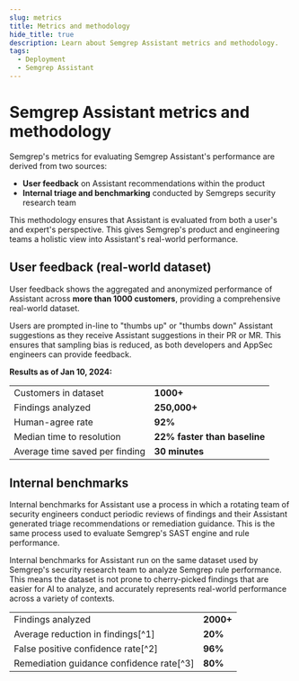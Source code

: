 ```yaml
---
slug: metrics
title: Metrics and methodology
hide_title: true
description: Learn about Semgrep Assistant metrics and methodology.
tags:
  - Deployment
  - Semgrep Assistant
---
```


# Semgrep Assistant metrics and methodology

Semgrep's metrics for evaluating Semgrep Assistant's performance are derived from two sources:

- **User feedback** on Assistant recommendations within the product
- **Internal triage and benchmarking** conducted by Semgreps security research team 

This methodology ensures that Assistant is evaluated from both a user's and expert's perspective. This gives Semgrep's product and engineering teams a holistic view into Assistant's real-world performance. 

## User feedback (real-world dataset)

User feedback shows the aggregated and anonymized performance of Assistant across **more than 1000 customers**, providing a comprehensive real-world dataset. 

Users are prompted in-line to "thumbs up" or "thumbs down" Assistant suggestions as they receive Assistant suggestions in their PR or MR. This ensures that sampling bias is reduced, as both developers and AppSec engineers can provide feedback. 

**Results as of Jan 10, 2024:**

<table>
    <tr>
        <td>Customers in dataset</td>
        <td><b>1000+</b></td>
    </tr>
    <tr>
        <td>Findings analyzed</td>
        <td><b>250,000+</b></td>
    </tr>
    <tr>
        <td>Human-agree rate</td>
        <td><b>92%</b></td>
    </tr>
    <tr>
        <td>Median time to resolution</td>
        <td><b>22% faster than baseline</b></td>
    </tr>
    <tr>
        <td>Average time saved per finding</td>
        <td><b>30 minutes</b></td>
    </tr>
</table>

## Internal benchmarks

Internal benchmarks for Assistant use a process in which a rotating team of security engineers conduct periodic reviews of findings and their Assistant generated triage recommendations or remediation guidance. This is the same process used to evaluate Semgrep's SAST engine and rule performance.

Internal benchmarks for Assistant run on the same dataset used by Semgrep's security research team to analyze Semgrep rule performance. This means the dataset is not prone to cherry-picked findings that are easier for AI to analyze, and accurately represents real-world performance across a variety of contexts. 

<table>
    <tr>
        <td>Findings analyzed</td>
        <td><b>2000+</b></td>
    </tr>
    <tr>
        <td>Average reduction in findings[^1]</td>
        <td><b>20%</b></td>
    </tr>
    <tr>
        <td>False positive confidence rate[^2]</td>
        <td><b>96%</b></td>
    </tr>
    <tr>
        <td>Remediation guidance confidence rate[^3]</td>
        <td><b>80%</b></td>
    </tr>
</table>

[^1]:The average % of SAST findings that Assistant filters out as noise.  

[^2]:False positive confidence rate measures how often Assistant is correct when it identifies a false positive. **A high confidence rate means users can trust when Assistant identifies a false positive - it does not mean that Assistant catches all false positives.** 

[^3]:Remediation guidance is rated on a binary scale of "helpful" / "not helpful".  
